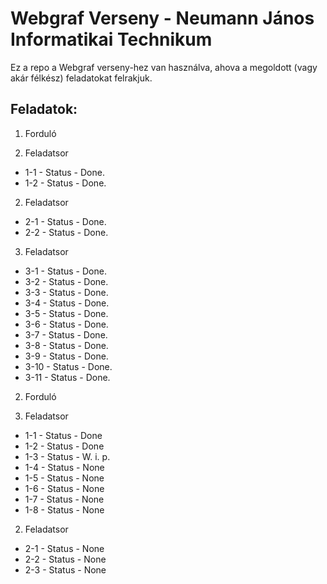 # Webgraf Verseny - Neumann János Informatikai Technikum

Ez a repo a Webgraf verseny-hez van használva, ahova a megoldott (vagy akár félkész) feladatokat felrakjuk.

## Feladatok:

1. Forduló

1. Feladatsor
  * 1-1 - Status - Done.
  * 1-2 - Status - Done.
2. Feladatsor
  * 2-1 - Status - Done.
  * 2-2 - Status - Done.
3. Feladatsor
  * 3-1 - Status - Done.
  * 3-2 - Status - Done.
  * 3-3 - Status - Done.
  * 3-4 - Status - Done.
  * 3-5 - Status - Done.
  * 3-6 - Status - Done.
  * 3-7 - Status - Done.
  * 3-8 - Status - Done.
  * 3-9 - Status - Done.
  * 3-10 - Status - Done.
  * 3-11 - Status - Done.

2. Forduló

1. Feladatsor
  * 1-1 - Status - Done
  * 1-2 - Status - Done
  * 1-3 - Status - W. i. p.
  * 1-4 - Status - None
  * 1-5 - Status - None
  * 1-6 - Status - None
  * 1-7 - Status - None
  * 1-8 - Status - None
2. Feladatsor
  * 2-1 - Status - None
  * 2-2 - Status - None
  * 2-3 - Status - None